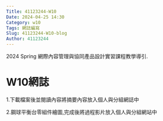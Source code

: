 ```yaml
---
Title: 41123244-W10
Date: 2024-04-25 14:30
Category: w10
Tags: 網誌編寫
Slug: 41123244-W10-blog
Author: 41123244
---
```


2024 Spring 網際內容管理與協同產品設計實習課程教學導引.

<!-- PELICAN_END_SUMMARY -->
# W10網誌
1.下載檔案後並閱讀內容將摘要內容放入個人與分組網誌中

2.鋼球平衡台零組件繪圖,完成後將過程影片放入個人與分組網站中